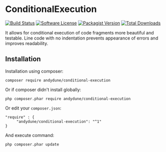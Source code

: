# ConditionalExecution

[![Build Status](https://travis-ci.org/AndyDune/ConditionalExecution.svg?branch=master)](https://travis-ci.org/AndyDune/ConditionalExecution)
[![Software License](https://img.shields.io/badge/license-MIT-brightgreen.svg?style=flat-square)](LICENSE)
[![Packagist Version](https://img.shields.io/packagist/v/andydune/conditional-execution.svg?style=flat-square)](https://packagist.org/packages/andydune/conditional-execution)
[![Total Downloads](https://img.shields.io/packagist/dt/andydune/conditional-execution.svg?style=flat-square)](https://packagist.org/packages/andydune/conditional-execution)


It allows for conditional execution of code fragments more beautiful and testable. 
Line code with no indentation prevents appearance of errors and improves readability.

Installation
------------

Installation using composer:

```
composer require andydune/conditional-execution 
```
Or if composer didn't install globally:
```
php composer.phar require andydune/conditional-execution
```
Or edit your `composer.json`:
```
"require" : {
     "andydune/conditional-execution": "^1"
}

```
And execute command:
```
php composer.phar update
```
